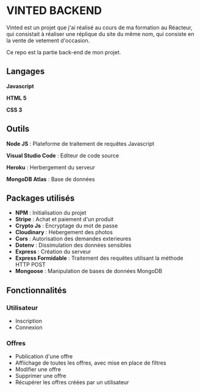 # VINTED BACKEND

Vinted est un projet que j'ai réalisé au cours de ma formation au Réacteur, qui consistait à réaliser une réplique du site du même nom, qui consiste en la vente de vetement d'occasion.

Ce repo est la partie back-end de mon projet.

## Langages

**Javascript**

**HTML 5**

**CSS 3**

## Outils

**Node JS** : Plateforme de traitement de requêtes Javascript

**Visual Studio Code** : Editeur de code source

**Heroku** : Herbergement du serveur

**MongoDB Atlas** : Base de données

## Packages utilisés

- **NPM** : Initialisation du projet
- **Stripe** : Achat et paiement d'un produit
- **Crypto Js** : Encryptage du mot de passe
- **Cloudinary** : Hebergement des photos
- **Cors** : Autorisation des demandes exterieures 
- **Dotenv** : Dissimulation des données sensibles
- **Express** : Création du serveur
- **Express Formidable** : Traitement des requêtes utilisant la méthode HTTP POST
- **Mongoose** : Manipulation de bases de données MongoDB

## Fonctionnalités 

### Utilisateur

- Inscription
- Connexion

### Offres

- Publication d'une offre
- Affiichage de toutes les offres, avec mise en place de filtres
- Modifier une offre
- Supprimer une offre
- Récupérer les offres créées par un utilisateur


